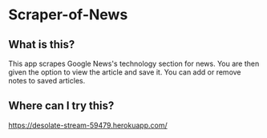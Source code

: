 # Scraper-of-News

## What is this?
This app scrapes Google News's technology section for news. You are then given the option to view the article and save it. You can add or remove notes to saved articles.

## Where can I try this?
https://desolate-stream-59479.herokuapp.com/
